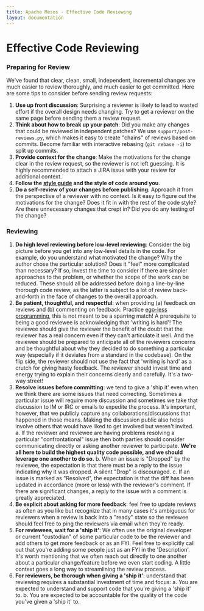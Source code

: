 ```yaml
---
title: Apache Mesos - Effective Code Reviewing
layout: documentation
---
```


# Effective Code Reviewing

### Preparing for Review

We've found that clear, clean, small, independent, incremental changes are much
easier to review thoroughly, and much easier to get committed. Here are some tips
to consider before sending review requests:

1. **Use up front discussion**: Surprising a reviewer is likely to lead to
   wasted effort if the overall design needs changing. Try to get a reviewer
   on the same page before sending them a review request.
2. **Think about how to break up your patch**: Did you make any changes
   that could be reviewed in independent patches? We use
   `support/post-reviews.py`, which makes it easy to create "chains" of
   reviews based on commits. Become familiar with interactive rebasing
   (`git rebase -i`) to split up commits.
3. **Provide context for the change**: Make the motivations for the
   change clear in the review request, so the reviewer is not left
   guessing. It is highly recommended to attach a JIRA issue with your
   review for additional context.
4. **Follow the [style guide](c++-style-guide.html)
   and the style of code around you**.
5. **Do a self-review of your changes before publishing**: Approach it
   from the perspective of a reviewer with no context. Is it easy to figure
   out the motivations for the change? Does it fit in with the rest of the
   code style? Are there unnecessary changes that crept in? Did you do any
   testing of the change?

### Reviewing

1. **Do high level reviewing before low-level reviewing**: Consider the
   big picture before you get into any low-level details in the code.
   For example, do you understand what motivated the change? Why the
   author chose the particular solution? Does it "feel" more complicated
   than necessary? If so, invest the time to consider if there are
   simpler approaches to the problem, or whether the scope of the work
   can be reduced. These should all be addressed before doing a
   line-by-line thorough code review, as the latter is subject to a
   lot of review back-and-forth in the face of changes to the overall
   approach.
2. **Be patient, thoughtful, and respectful**: when providing (a) feedback
   on reviews and (b) commenting on feedback. Practice
   [ego-less programming](http://blog.codinghorror.com/the-ten-commandments-of-egoless-programming/),
   this is not meant to be a sparring match! A prerequisite to being a good
   reviewee is acknowledging that 'writing is hard'! The reviewee should give
   the reviewer the benefit of the doubt that the reviewer has a real concern
   even if they can't articulate it well. And the reviewee should be prepared
   to anticipate all of the reviewers concerns and be thoughtful about why
   they decided to do something a particular way (especially if it deviates
   from a standard in the codebase). On the flip side, the reviewer should
   not use the fact that 'writing is hard' as a crutch for giving hasty
   feedback. The reviewer should invest time and energy trying to explain
   their concerns clearly and carefully. It's a two-way street!
3. **Resolve issues before committing**: we tend to give a 'ship it' even when
   we think there are some issues that need correcting. Sometimes a particular
   issue will require more discussion and sometimes we take that discussion to
   IM or IRC or emails to expedite the process. It's important, however, that
   we publicly capture any collaborations/discussions that happened in those
   means. Making the discussion public also helps involve others that would
   have liked to get involved but weren't invited.
    a. If the reviewer and reviewee are having problems resolving a particular
       "confrontational" issue then both parties should consider communicating
       directly or asking another reviewer to participate. **We're all here to
       build the highest quality code possible, and we should leverage one
       another to do so.**
    b. When an issue is "Dropped" by the reviewee, the expectation is that there
       must be a reply to the issue indicating why it was dropped. A silent "Drop"
       is discouraged.
    c. If an issue is marked as "Resolved", the expectation is that the diff has
       been updated in accordance (more or less) with the reviewer's comment. If
       there are significant changes, a reply to the issue with a comment is
       greatly appreciated.
4. **Be explicit about asking for more feedback**: feel free to update reviews
as often as you like but recognize that in many cases it's ambiguous for
reviewers when a review is back into a "ready" state so the reviewee should
feel free to ping the reviewers via email when they're ready.
5. **For reviewees, wait for a 'ship it'**: We often use the original developer
or current "custodian" of some particular code to be the reviewer and add others
to get more feedback or as an FYI. Feel free to explicitly call out that you're
adding some people just as an FYI in the 'Description'. It's worth mentioning
that we often reach out directly to one another about a particular change/feature
before we even start coding. A little context goes a long way to streamlining the
review process.
6. **For reviewers, be thorough when giving a 'ship it'**: understand that
reviewing requires a substantial investment of time and focus:
    a. You are expected to understand and support code that you're giving a 'ship it' to.
    b. You are expected to be accountable for the quality of the code you've given a 'ship it' to.
